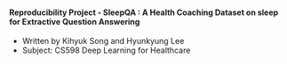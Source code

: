 #### Reproducibility Project - SleepQA : A Health Coaching Dataset on sleep for Extractive Question Answering
- Written by Kihyuk Song and Hyunkyung Lee
- Subject: CS598 Deep Learning for Healthcare
